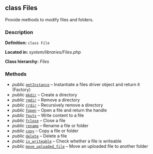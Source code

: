 
class Files
-----------

Provide methods to modify files and folders.


### Description ###

**Definition:** `class File`

**Located in:** *system/libraries/Files.php*

**Class hierarchy:** *Files*


### Methods ###

- *public* [`getInstance`](Files/getInstance.md) – Instantiate a files driver object and return it (Factory)
- *public* [`mkdir`](Files/mkdir.md) – Create a directory
- *public* [`rmdir`](Files/rmdir.md) – Remove a directory
- *public* [`rrdir`](Files/rrdir.md) – Recursively remove a directory
- *public* [`fopen`](Files/fopen.md) – Open a file and return the handle
- *public* [`fputs`](Files/fputs.md) – Write content to a file
- *public* [`fclose`](Files/fclose.md) – Close a file
- *public* [`rename`](Files/rename.md) – Rename a file or folder
- *public* [`copy`](Files/copy.md) – Copy a file or folder
- *public* [`delete`](Files/delete.md) – Delete a file
- *public* [`is_writeable`](Files/is_writeable.md) – Check whether a file is writeable
- *public* [`move_uploaded_file`](Files/move_uploaded_file.md) – Move an uploaded file to another folder
